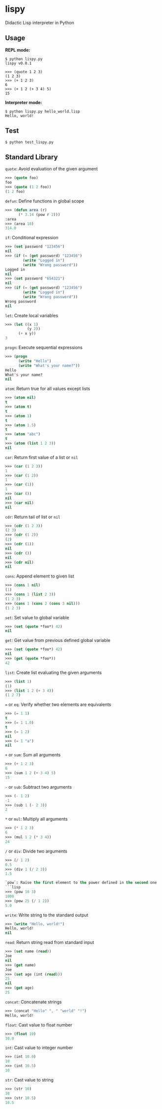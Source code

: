 # lispy
Didactic Lisp interpreter in Python

## Usage

**REPL mode:**
```
$ python lispy.py
lispy v0.0.1

>>> (quote 1 2 3)
(1 2 3)
>>> (+ 1 2 3)
6
>>> (+ 1 2 (+ 3 4) 5)
15
```

**Interpreter mode:**
```
$ python lispy.py hello_world.lisp
Hello, world!
```

## Test

```shell
$ python test_lispy.py
```

## Standard Library
`quote`: Avoid evaluation of the given argument
```lisp
>>> (quote foo)
foo
>>> (quote (1 2 foo))
(1 2 foo)
```

`defun`: Define functions in global scope
```lisp
>>> (defun area (r)
      (* 3.14 (pow r 2)))
:area
>>> (area 10)
314.0
```

`if`: Conditional expression
```lisp
>>> (set password "123456")
nil
>>> (if (= (get password) "123456")
        (write "Logged in")
        (write "Wrong password"))
Logged in
nil
>>> (set password "654321")
nil
>>> (if (= (get password) "123456")
        (write "Logged in")
        (write "Wrong password"))
Wrong password
nil
```

`let`: Create local variables
```lisp
>>> (let ((x 1)
          (y 2))
      (+ x y))
3
```

`progn`: Execute sequential expressions
```lisp
>>> (progn
      (write "Hello")
      (write "What's your name?"))
Hello
What's your name?
nil
```

`atom`: Return true for all values except lists
```lisp
>>> (atom nil)
t
>>> (atom t)
t
>>> (atom 1)
t
>>> (atom 1.5)
t
>>> (atom "abc")
t
>>> (atom (list 1 2 3))
nil
```

`car`: Return first value of a list or `nil`
```lisp
>>> (car (1 2 3))
1
>>> (car (1 2))
1
>>> (car (1))
1
>>> (car ())
nil
>>> (car nil)
nil
```

`cdr`: Return tail of list or `nil`
```lisp
>>> (cdr (1 2 3))
(2 3)
>>> (cdr (1 2))
(2)
>>> (cdr (1))
nil
>>> (cdr ())
nil
>>> (cdr nil)
nil
```

`cons`: Append element to given list
```lisp
>>> (cons 1 nil)
(1)
>>> (cons 1 (list 2 3))
(1 2 3)
>>> (cons 1 (cons 2 (cons 3 nil)))
(1 2 3)
```

`set`: Set value to global variable
```lisp
>>> (set (quote *foo*) 42)
nil
```

`get`: Get value from previous defined global variable
```lisp
>>> (set (quote *foo*) 42)
nil
>>> (get (quote *foo*))
42
```

`list`: Create list evaluating the given arguments
```lisp
>>> (list 1)
(1)
>>> (list 1 2 (+ 3 4))
(1 2 7)
```

`=` or `eq`: Verify whether two elements are equivalents
```lisp
>>> (= 1 1)
t
>>> (= 1 1.0)
t
>>> (= 1 2)
nil
>>> (= 1 "a")
nil
```

`+` or `sum`: Sum all arguments
```lisp
>>> (+ 1 2 3)
6
>>> (sum 1 2 (+ 3 4) 5)
15
```

`-` or `sub`: Subtract two arguments
```lisp
>>> (- 1 2)
-1
>>> (sub 1 (- 2 3))
2
```

`*` or `mul`: Multiply all arguments
```lisp
>>> (* 1 2 3)
6
>>> (mul 1 2 (* 3 4))
24
```

`/` or `div`: Divide two arguments
```lisp
>>> (/ 1 2)
0.5
>>> (div 1 (/ 2 3))
1.5

`pow`: Raise the first element to the power defined in the second one
```lisp
>>> (pow 10 3)
1000
>>> (pow 25 (/ 1 2))
5.0
```

`write`: Write string to the standard output
```lisp
>>> (write "Hello, world!")
Hello, world!
nil
```

`read`: Return string read from standard input
```lisp
>>> (set name (read))
Joe
nil
>>> (get name)
Joe
>>> (set age (int (read)))
25
nil
>>> (get age)
25
```


`concat`: Concatenate strings
```lisp
>>> (concat "Hello" ", " "world" "!")
Hello, world!
```

`float`: Cast value to float number
```lisp
>>> (float 10)
10.0
```

`int`: Cast value to integer number
```lisp
>>> (int 10.0)
10
>>> (int 10.5)
10
```

`str`: Cast value to string
```lisp
>>> (str 10)
10
>>> (str 10.5)
10.5
```
